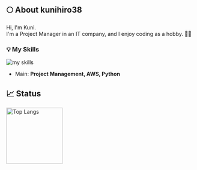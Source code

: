 ## 🌕 About kunihiro38

Hi, I'm Kuni.  
I'm a Project Manager in an IT company, and I enjoy coding as a hobby. 👨‍💻

### 💡 My Skills
<img alt="my skills" src="https://skillicons.dev/icons?theme=light&perline=8&i=python,django,aws,html,css,js,jquery,ts,nodejs,react,php,java,kotlin,jenkins,git,github,docker,vscode,eclipse,saas" />

* Main: **Project Management, AWS, Python**

## 📈 Status
<p align="left"> 
  <img alt="Top Langs" height="150px" src="https://github-readme-stats.vercel.app/api/top-langs/?username=kunihiro38&layout=compact&show_icons=true" />
</p>

